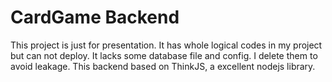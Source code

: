 # CardGame Backend
This project is just for presentation. It has whole logical codes in my project but can not deploy. It lacks some database file and config. I delete them to avoid leakage.
This backend based on ThinkJS, a excellent nodejs library.

